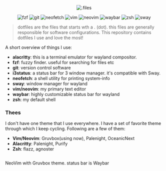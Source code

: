 <p align="center">
  <img src="https://i.imgur.com/1pMEstg.png" alt=".files" />
</p>

<p align="center"?
<img src='https://img.shields.io/badge/alacritty-v0.5;-blueviolet' alt='alacritty' />
<img src='https://img.shields.io/badge/fzf-v0.22.0-blueviolet' alt='fzf' />
<img src='https://img.shields.io/badge/git-v2.28.0-blueviolet' alt='git' />
<img src='https://img.shields.io/badge/neofetch-v7.1.0-blueviolet' alt='neofetch' />
<img src='https://img.shields.io/badge/vim-v8.2-blueviolet' alt='vim' />
<img src='https://img.shields.io/badge/neovim-v0.4.4-blueviolet' alt='neovim' />
<img src='https://img.shields.io/badge/waybar-v0.9.3-blueviolet' alt='waybar' />
<img src='https://img.shields.io/badge/zsh-v5.8-blueviolet' alt='zsh' />
<img src='https://img.shields.io/badge/sway-v1.5-blueviolet' alt='sway' />
</p>

> dotfiles are the files that starts wth a . (dot). this files are generally
> responsible for software configurations. This repository contains dotfiles
> I use and love the most!

A short overview of things I use:

- **alacritty**: this is a terminal emulator for wayland compositor.
- **fzf**: fuzzy finder. useful for searching for files etc
- **git**: version control software
- **i3status**: a status bar for 3 window manager. it's compatible with Sway.
- **neofetch**: a shell utility for printing system-info
- **sway**: window manager for wayland
- **vim/neovim**: my primary text editor
- **waybar**: highly customizable status bar for wayland
- **zsh**: my default shell

### Thees

I don't have one theme that I use everywhere. I have a set of favorite theme
through which I keep cycling. Following are a few of them:

- **Vim/Neovim**: Gruvbox(using now), Palenight, OceanicNext
- **Alacritty**: Palenight, Purify
- **Zsh**: flazz, agnoster

<p align="center">
  <img src="https://i.imgur.com/ux1gDBv.png" alt="" />
  <div>NeoVim with Gruvbox theme. status bar is Waybar</div>
</p>
